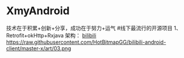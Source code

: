 # XmyAndroid
技术在于积累+创新+分享，成功在于努力+运气
#线下最流行的开源项目
1、Retrofit+okHttp+Rxjava 架构： [bilibili][1]
  https://raw.githubusercontent.com/HotBitmapGG/bilibili-android-client/master-x/art/03.png
























[1]:https://github.com/HotBitmapGG/bilibili-android-client










